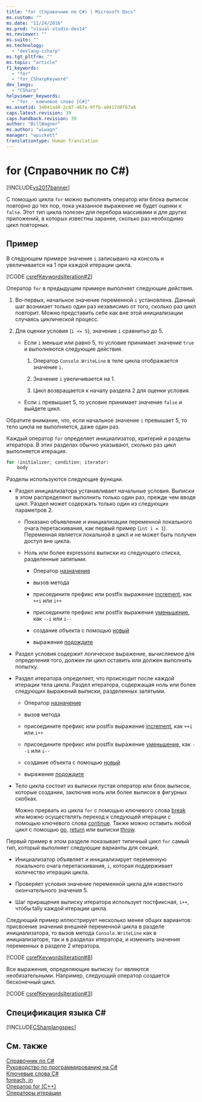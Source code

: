 ```yaml
---
title: "for (Справочник по C#) | Microsoft Docs"
ms.custom: ""
ms.date: "11/24/2016"
ms.prod: "visual-studio-dev14"
ms.reviewer: ""
ms.suite: ""
ms.technology: 
  - "devlang-csharp"
ms.tgt_pltfrm: ""
ms.topic: "article"
f1_keywords: 
  - "for"
  - "for_CSharpKeyword"
dev_langs: 
  - "CSharp"
helpviewer_keywords: 
  - "for - ключевое слово [C#]"
ms.assetid: 34041a40-2c87-467a-9ffb-a0417d8f67a8
caps.latest.revision: 39
caps.handback.revision: 39
author: "BillWagner"
ms.author: "wiwagn"
manager: "wpickett"
translationtype: Human Translation
---
```

# for (Справочник по C#)
[!INCLUDE[vs2017banner](../../../csharp/includes/vs2017banner.md)]

С помощью цикла `for` можно выполнять оператор или блока выписок повторно до тех пор, пока указанное выражение не будет оценки к `false`.  Этот тип цикла полезен для перебора массивами и для других приложений, в которых известны заранее, сколько раз необходимо цикл повторных.  
  
## Пример  
 В следующем примере значение `i` записывано на консоль и увеличивается на 1 при каждой итерации цикла.  
  
 [!CODE [csrefKeywordsIteration#2](../CodeSnippet/VS_Snippets_VBCSharp/csrefKeywordsIteration#2)]  
  
 Оператор `for` в предыдущем примере выполняет следующие действия.  
  
1.  Во\-первых, начальное значение переменной `i` установлена.  Данный шаг возникает только один раз независимо от того, сколько раз цикл повторит.  Можно представить себе как вне этой инициализации случаясь циклической процесс.  
  
2.  Для оценки условия \(`i <= 5`\), значение `i` сравнитьо до 5.  
  
    -   Если `i` меньше или равно 5, то условие принимает значение `true` и выполняются следующие действия.  
  
        1.  Оператор `Console.WriteLine` в теле цикла отображается значение `i`.  
  
        2.  Значение `i` увеличивается на 1.  
  
        3.  Цикл возвращается к началу раздела 2 для оценки условия.  
  
    -   Если `i` превышает 5, то условие принимает значение `false` и выйдете цикл.  
  
 Обратите внимание, что, если начальное значение `i` превышает 5, то тело цикла не выполняется, даже один раз.  
  
 Каждый оператор `for` определяет инициализатор, критерий и разделы итератора.  В этих разделах обычно указывают, сколько раз цикл выполняется итерация.  
  
```c#  
for (initializer; condition; iterator)  
    body  
```  
  
 Разделы используются следующие функции.  
  
-   Раздел инициализатора устанавливает начальные условия.  Выписки в этом распределяют выполнить только один раз, прежде чем вводе цикл.  Раздел может содержать только один из следующих параметров 2.  
  
    -   Показано объявление и инициализации переменной локального очага перетаскивания, как первый пример \(`int i = 1`\).  Переменная является локальной в цикл и не может быть получен доступ вне цикла.  
  
    -   Ноль или более expressons выписки из следующего списка, разделенные запятыми.  
  
        -   Оператор [назначение](../../../csharp/language-reference/operators/assignment-operator.md)  
  
        -   вызов метода  
  
        -   присоедините префикс или postfix выражение [increment](../../../csharp/language-reference/operators/increment-operator.md), как `++i` или `i++`  
  
        -   присоедините префикс или postfix выражение [уменьшение](../../../csharp/language-reference/operators/decrement-operator.md), как `--i` или `i--`  
  
        -   создание объекта с помощью [новый](../../../csharp/language-reference/keywords/new-operator.md)  
  
        -   выражение [подождите](../../../csharp/language-reference/keywords/await.md)  
  
-   Раздел условия содержит логическое выражение, вычисляемое для определения того, должен ли цикл оставить или должен выполнить попытку.  
  
-   Раздел итератора определяет, что происходит после каждой итерации тела цикла.  Раздел итератора, содержащая ноль или более следующих выражений выписки, разделенных запятыми.  
  
    -   Оператор [назначение](../../../csharp/language-reference/operators/assignment-operator.md)  
  
    -   вызов метода  
  
    -   присоедините префикс или postfix выражение [increment](../../../csharp/language-reference/operators/increment-operator.md), как `++i` или `i++`  
  
    -   присоедините префикс или postfix выражение [уменьшение](../../../csharp/language-reference/operators/decrement-operator.md), как `--i` или `i--`  
  
    -   создание объекта с помощью [новый](../../../csharp/language-reference/keywords/new-operator.md)  
  
    -   выражение [подождите](../../../csharp/language-reference/keywords/await.md)  
  
-   Тело цикла состоит из выписки пустая оператор или блок выписок, которые создании, заключив ноль или более выписок в фигурных скобках.  
  
     Можно прервать из цикла `for` с помощью ключевого слова [break](../../../csharp/language-reference/keywords/break.md) или можно осуществлять переход к следующей итерации с помощью ключевого слова [continue](../../../csharp/language-reference/keywords/continue.md).  Также можно оставить любой цикл с помощью [go](../../../csharp/language-reference/keywords/goto.md), [return](../../../csharp/language-reference/keywords/return.md) или выписки [throw](../../../csharp/language-reference/keywords/throw.md).  
  
 Первый пример в этом разделе показывает типичный цикл `for` самый тип, который выполняет следующие варианты для секций.  
  
-   Инициализатор объявляет и инициализирует переменную локального очага перетаскивания, `i`, которая поддерживает количество итерации цикла.  
  
-   Проверяет условия значение переменной цикла для известного окончательного значения 5.  
  
-   Шаг приращения выписку итератора использует постфиксная, `i++`, чтобы tally каждой итерации цикла.  
  
 Следующий пример иллюстрирует несколько менее общих вариантов: присвоение значения внешней переменной цикла в разделе инициализатора, то вызов метода `Console.WriteLine` как в инициализаторе, так и в разделах итератора, и изменить значения переменных в разделе 2 итератора.  
  
 [!CODE [csrefKeywordsIteration#8](../CodeSnippet/VS_Snippets_VBCSharp/csrefKeywordsIteration#8)]  
  
 Все выражения, определяющие выписку `for` являются необязательными.  Например, следующий оператор создается бесконечный цикл.  
  
 [!CODE [csrefKeywordsIteration#3](../CodeSnippet/VS_Snippets_VBCSharp/csrefKeywordsIteration#3)]  
  
## Спецификация языка C\#  
 [!INCLUDE[CSharplangspec](../../../csharp/language-reference/keywords/includes/csharplangspec_md.md)]  
  
## См. также  
 [Справочник по C\#](../../../csharp/language-reference/index.md)   
 [Руководство по программированию на C\#](../../../csharp/programming-guide/index.md)   
 [Ключевые слова C\#](../../../csharp/language-reference/keywords/index.md)   
 [foreach, in](../../../csharp/language-reference/keywords/foreach-in.md)   
 [Оператор for \(C\+\+\)](/visual-cpp/cpp/for-statement-cpp)   
 [Операторы итерации](../../../csharp/language-reference/keywords/iteration-statements.md)